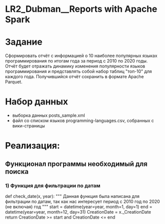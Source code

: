 # LR2_Dubman__Reports with Apache Spark


# Задание
Сформировать отчёт с информацией о 10 наиболее популярных языках программирования по итогам года за период с 2010 по 2020 годы. Отчёт будет отражать динамику изменения популярности языков программирования и представлять собой набор таблиц "топ-10" для каждого года.
Получившийся отчёт сохранить в формате Apache Parquet.

# Набор данных
-  выборка данных posts_sample.xml 
-  файл со списком языков programming-languages.csv, собранных с вики-страницы

# Реализация:

## Функционал программы необходимый для поиска

### 1) Функция для фильтрации по датам
def check_date(x, year):
  """
  Данная функция была написана для фильтрации по датам,
  так как нас интересует период с 2010 год по 2020 (не включая) год
  """
  start = datetime(year=year, month=1, day=1)
  end = datetime(year=year, month=12, day=31)
  CreationDate = x._CreationDate
  return CreationDate >= start and CreationDate <= end
  
